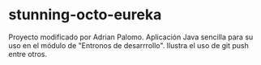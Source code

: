 # stunning-octo-eureka

Proyecto modificado por Adrian Palomo.
Aplicación Java sencilla para su uso en el módulo de "Entronos de desarrrollo".
Ilustra el uso de git push entre otros.

